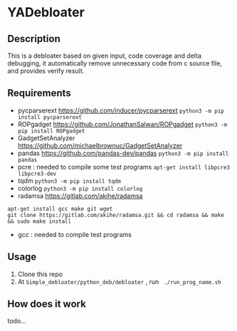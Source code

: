 # YADebloater
## Description
This is a debloater based on given input, code coverage and delta debugging, it automatically remove unnecessary code from c source file, and provides verify result.

## Requirements
- pycparserext https://github.com/inducer/pycparserext `python3 -m pip install pycparserext `
- ROPgadget https://github.com/JonathanSalwan/ROPgadget `python3 -m pip install ROPgadget`
- GadgetSetAnalyzer https://github.com/michaelbrownuc/GadgetSetAnalyzer
- pandas https://github.com/pandas-dev/pandas `python3 -m pip install pandas`
- pcre : needed to compile some test programs `apt-get install libpcre3 libpcre3-dev`
- tqdm `python3 -m pip install tqdm`
- colorlog `python3 -m pip install colorlog`
- radamsa https://gitlab.com/akihe/radamsa 
```
apt-get install gcc make git wget
git clone https://gitlab.com/akihe/radamsa.git && cd radamsa && make && sudo make install 
```
- gcc : needed to compile test programs

## Usage
1. Clone this repo
2. At ` Simple_debloater/python_deb/debloater ` , run ` ./run_prog_name.sh` 

## How does it work
todo...
